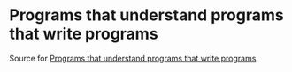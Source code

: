 Programs that understand programs that write programs
=====================================================

Source for [Programs that understand programs that write programs](http://dgsuarez.es/programs_that_understand/)

